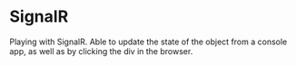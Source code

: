 SignalR
=======

Playing with SignalR. Able to update the state of the object from a console app, as well as by clicking the div in the browser.
